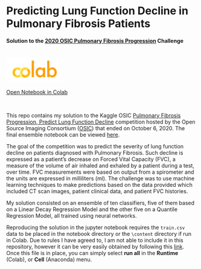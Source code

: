 <br>

# Predicting Lung Function Decline in Pulmonary Fibrosis Patients
#### Solution to the [**2020 OSIC Pulmonary Fibrosis Progression**](https://www.kaggle.com/c/osic-pulmonary-fibrosis-progression)  Challenge

<br>
<a href="https://githubtocolab.com/reyvaz/Pulmonary-Fibrosis-Progression-2020/blob/master/OSIC_pulmonary_fibrosis_progression.ipynb" 
rel="see html report">
<img src="media/colab.png" alt="Drawing" width = "150">
</a>

[Open Notebook in Colab](https://githubtocolab.com/reyvaz/Pulmonary-Fibrosis-Progression-2020/blob/master/OSIC_pulmonary_fibrosis_progression.ipynb)

<br>

This repo contains my solution to the Kaggle OSIC [Pulmonary Fibrosis Progression, Predict Lung Function Decline](https://www.kaggle.com/c/osic-pulmonary-fibrosis-progression) competition hosted by the Open Source Imaging Consortium ([OSIC](https://www.osicild.org/)) that ended on October 6, 2020. The final ensemble notebook can be viewed [here](https://www.kaggle.com/reyvaz/osic-linear-decay-and-quant-reg-inference).

The goal of the competition was to predict the severity of lung function decline  on patients diagnosed with Pulmonary Fibrosis. Such decline is expressed as a patient’s decrease on Forced Vital Capacity (FVC), a measure of the volume of air inhaled and exhaled by a patient during a test, over time. FVC measurements were based on output from a spirometer and the units are expressed in milliliters (ml). The challenge was to use machine learning techniques to make predictions based on the data provided which included  CT scan images, patient clinical data, and patient FVC histories.

My solution consisted on an ensemble of ten classifiers, five of them based on a Linear Decay Regression Model and the other five on a Quantile Regression Model, all trained using neural networks.

Reproducing the solution in the jupyter notebook requires the `train.csv` data to be placed in the notebook directory or the `\content` directory if run in Colab. Due to rules I have agreed to, I am not able to include it in this repository, however it can be very easily obtained by following this [link](https://www.kaggle.com/c/osic-pulmonary-fibrosis-progression/data?select=train.csv). Once this file is in place, you can simply select **run all** in the **Runtime** (Colab), or **Cell** (Anaconda) menu.



